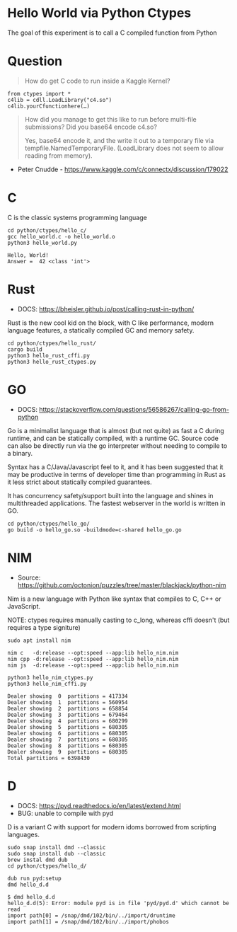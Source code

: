 # Hello World via Python Ctypes

The goal of this experiment is to call a C compiled function from Python

# Question

> How do get C code to run inside a Kaggle Kernel? 
```
from ctypes import *
c4lib = cdll.LoadLibrary("c4.so")
c4lib.yourCfunctionhere(…)
```
> How did you manage to get this like to run before multi-file submissions? Did you base64 encode c4.so?
>
> Yes, base64 encode it, and the write it out to a temporary file via tempfile.NamedTemporaryFile. (LoadLibrary does not seem to allow reading from memory).
- Peter Cnudde - https://www.kaggle.com/c/connectx/discussion/179022


# C
C is the classic systems programming language
```
cd python/ctypes/hello_c/
gcc hello_world.c -o hello_world.o
python3 hello_world.py
```
```
Hello, World!
Answer =  42 <class 'int'>
```

# Rust
- DOCS: https://bheisler.github.io/post/calling-rust-in-python/

Rust is the new cool kid on the block, with C like performance, 
modern language features, a statically compiled GC and memory safety.
```
cd python/ctypes/hello_rust/
cargo build
python3 hello_rust_cffi.py
python3 hello_rust_ctypes.py
```

# GO
- DOCS: https://stackoverflow.com/questions/56586267/calling-go-from-python

Go is a minimalist language that is almost (but not quite) as fast a C during runtime,
and can be statically compiled, with a runtime GC. Source code can also be directly run
via the go interpreter without needing to compile to a binary.

Syntax has a C/Java/Javascript feel to it, and it has been suggested that it may be 
productive in terms of developer time than programming in Rust as it less strict about 
statically compiled guarantees. 

It has concurrency safety/support built into the language and shines in multithreaded applications.
The fastest webserver in the world is written in GO.

```
cd python/ctypes/hello_go/
go build -o hello_go.so -buildmode=c-shared hello_go.go 
```

# NIM
- Source: https://github.com/octonion/puzzles/tree/master/blackjack/python-nim

Nim is a new language with Python like syntax that compiles to C, C++ or JavaScript.

NOTE: ctypes requires manually casting to c_long, whereas cffi doesn't (but requires a type signiture)

```
sudo apt install nim
```
```
nim c   -d:release --opt:speed --app:lib hello_nim.nim
nim cpp -d:release --opt:speed --app:lib hello_nim.nim
nim js  -d:release --opt:speed --app:lib hello_nim.nim

python3 hello_nim_ctypes.py 
python3 hello_nim_cffi.py 
```

```
Dealer showing  0  partitions = 417334
Dealer showing  1  partitions = 560954
Dealer showing  2  partitions = 658854
Dealer showing  3  partitions = 679464
Dealer showing  4  partitions = 680299
Dealer showing  5  partitions = 680305
Dealer showing  6  partitions = 680305
Dealer showing  7  partitions = 680305
Dealer showing  8  partitions = 680305
Dealer showing  9  partitions = 680305
Total partitions = 6398430
```
 
# D
- DOCS: https://pyd.readthedocs.io/en/latest/extend.html
- BUG: unable to compile with pyd

D is a variant C with support for modern idoms borrowed from scripting languages.

```
sudo snap install dmd --classic
sudo snap install dub --classic
brew instal dmd dub
cd python/ctypes/hello_d/
```
```
dub run pyd:setup
dmd hello_d.d 
```
```
$ dmd hello_d.d 
hello_d.d(5): Error: module pyd is in file 'pyd/pyd.d' which cannot be read
import path[0] = /snap/dmd/102/bin/../import/druntime
import path[1] = /snap/dmd/102/bin/../import/phobos
```